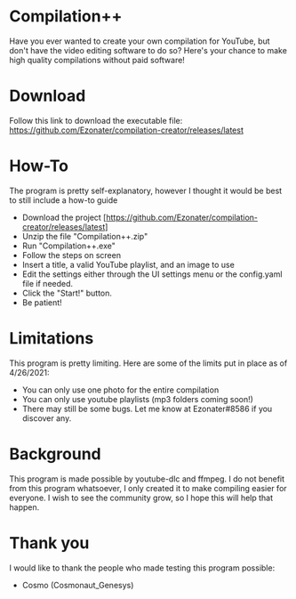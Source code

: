 # Compilation++

Have you ever wanted to create your own compilation for YouTube, but don't have the video editing software to do so?
Here's your chance to make high quality compilations without paid software!

# Download
Follow this link to download the executable file: https://github.com/Ezonater/compilation-creator/releases/latest

# How-To
The program is pretty self-explanatory, however I thought it would be best to still include a how-to guide
- Download the project [https://github.com/Ezonater/compilation-creator/releases/latest]
- Unzip the file "Compilation++.zip"
- Run "Compilation++.exe"
- Follow the steps on screen
- Insert a title, a valid YouTube playlist, and an image to use
- Edit the settings either through the UI settings menu or the config.yaml file if needed.
- Click the "Start!" button.
- Be patient!

# Limitations
This program is pretty limiting. Here are some of the limits put in place as of 4/26/2021:
- You can only use one photo for the entire compilation
- You can only use youtube playlists (mp3 folders coming soon!)
- There may still be some bugs. Let me know at Ezonater#8586 if you discover any.

# Background
This program is made possible by youtube-dlc and ffmpeg. I do not benefit from this program whatsoever, I only created it to make compiling easier for everyone. I wish to see the community grow, so I hope this will help that happen.

# Thank you
I would like to thank the people who made testing this program possible:
- Cosmo (Cosmonaut_Genesys)
